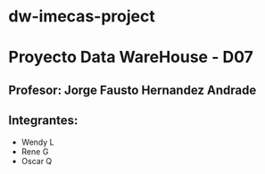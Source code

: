 # dw-imecas-project

# Proyecto Data WareHouse - D07

## Profesor: Jorge Fausto Hernandez Andrade

## Integrantes:

- Wendy L
- Rene G
- Oscar Q

